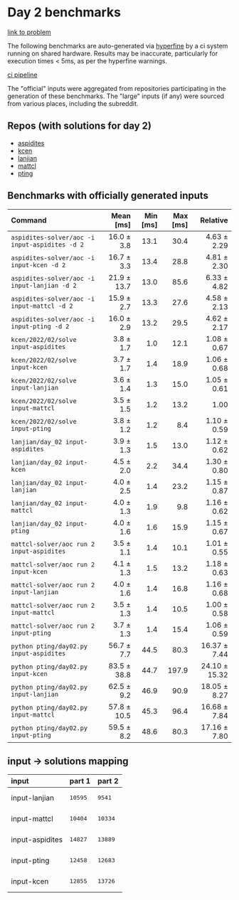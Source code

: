 # Day 2 benchmarks

[link to problem](http://adventofcode.com/2022/day/2)

The following benchmarks are auto-generated via [hyperfine](https://github.com/sharkdp/hyperfine) by a ci system running on shared hardware. Results may be inaccurate, particularly for execution times < 5ms, as per the hyperfine warnings.

[ci pipeline](http://ci.papercode.net:8080/teams/aoc2022/pipelines/aoc-compare-2022)

The "official" inputs were aggregated from repositories participating in the generation of these benchmarks. The "large" inputs (if any) were sourced from various places, including the subreddit.

## Repos (with solutions for day 2)


- [aspidites](https://github.com/aspidites/aoc2022)
- [kcen](https://github.com/kcen/AdventOfCode)
- [lanjian](https://github.com/LanJian/aoc-2022)
- [mattcl](https://github.com/mattcl/aoc2022)
- [pting](https://github.com/pting/aoc2022)

## Benchmarks with officially generated inputs
| Command | Mean [ms] | Min [ms] | Max [ms] | Relative |
|:---|---:|---:|---:|---:|
| `aspidites-solver/aoc -i input-aspidites -d 2` | 16.0 ± 3.8 | 13.1 | 30.4 | 4.63 ± 2.29 |
| `aspidites-solver/aoc -i input-kcen -d 2` | 16.7 ± 3.3 | 13.4 | 28.8 | 4.81 ± 2.30 |
| `aspidites-solver/aoc -i input-lanjian -d 2` | 21.9 ± 13.7 | 13.0 | 85.6 | 6.33 ± 4.82 |
| `aspidites-solver/aoc -i input-mattcl -d 2` | 15.9 ± 2.7 | 13.3 | 27.6 | 4.58 ± 2.13 |
| `aspidites-solver/aoc -i input-pting -d 2` | 16.0 ± 2.9 | 13.2 | 29.5 | 4.62 ± 2.17 |
| `kcen/2022/02/solve input-aspidites` | 3.8 ± 1.7 | 1.0 | 12.1 | 1.08 ± 0.67 |
| `kcen/2022/02/solve input-kcen` | 3.7 ± 1.7 | 1.4 | 18.9 | 1.06 ± 0.68 |
| `kcen/2022/02/solve input-lanjian` | 3.6 ± 1.4 | 1.3 | 15.0 | 1.05 ± 0.61 |
| `kcen/2022/02/solve input-mattcl` | 3.5 ± 1.5 | 1.2 | 13.2 | 1.00 |
| `kcen/2022/02/solve input-pting` | 3.8 ± 1.2 | 1.2 | 8.4 | 1.10 ± 0.59 |
| `lanjian/day_02 input-aspidites` | 3.9 ± 1.3 | 1.5 | 13.0 | 1.12 ± 0.62 |
| `lanjian/day_02 input-kcen` | 4.5 ± 2.0 | 2.2 | 34.4 | 1.30 ± 0.80 |
| `lanjian/day_02 input-lanjian` | 4.0 ± 2.5 | 1.4 | 23.2 | 1.15 ± 0.87 |
| `lanjian/day_02 input-mattcl` | 4.0 ± 1.3 | 1.9 | 9.8 | 1.16 ± 0.62 |
| `lanjian/day_02 input-pting` | 4.0 ± 1.6 | 1.6 | 15.9 | 1.15 ± 0.67 |
| `mattcl-solver/aoc run 2 input-aspidites` | 3.5 ± 1.1 | 1.4 | 10.1 | 1.01 ± 0.55 |
| `mattcl-solver/aoc run 2 input-kcen` | 4.1 ± 1.3 | 1.5 | 13.2 | 1.18 ± 0.63 |
| `mattcl-solver/aoc run 2 input-lanjian` | 4.0 ± 1.6 | 1.4 | 16.8 | 1.16 ± 0.68 |
| `mattcl-solver/aoc run 2 input-mattcl` | 3.5 ± 1.3 | 1.4 | 10.5 | 1.00 ± 0.58 |
| `mattcl-solver/aoc run 2 input-pting` | 3.7 ± 1.3 | 1.4 | 15.4 | 1.06 ± 0.59 |
| `python pting/day02.py input-aspidites` | 56.7 ± 7.7 | 44.5 | 80.3 | 16.37 ± 7.44 |
| `python pting/day02.py input-kcen` | 83.5 ± 38.8 | 44.7 | 197.9 | 24.10 ± 15.32 |
| `python pting/day02.py input-lanjian` | 62.5 ± 9.2 | 46.9 | 90.9 | 18.05 ± 8.27 |
| `python pting/day02.py input-mattcl` | 57.8 ± 10.5 | 45.3 | 96.4 | 16.68 ± 7.84 |
| `python pting/day02.py input-pting` | 59.5 ± 8.2 | 48.6 | 80.3 | 17.16 ± 7.80 |

## input -> solutions mapping
|input|part 1|part 2|
|:---|:---|:---|
|input-lanjian|<pre>10595</pre>|<pre>9541</pre>|
|input-mattcl|<pre>10404</pre>|<pre>10334</pre>|
|input-aspidites|<pre>14827</pre>|<pre>13889</pre>|
|input-pting|<pre>12458</pre>|<pre>12683</pre>|
|input-kcen|<pre>12855</pre>|<pre>13726</pre>|
